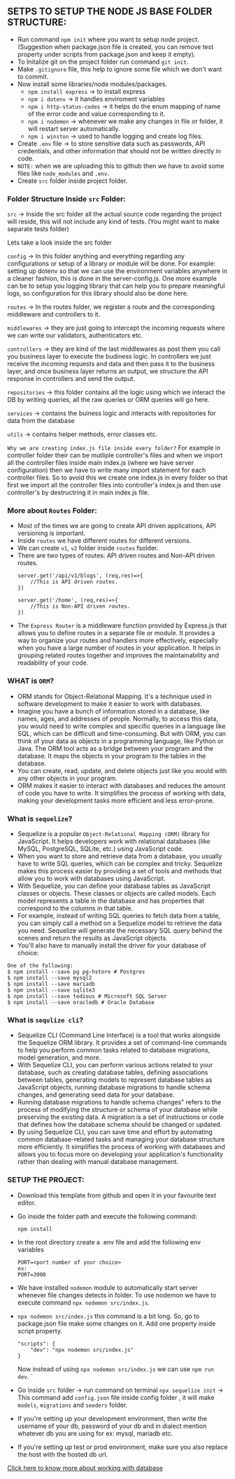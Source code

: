 ## SETPS TO SETUP THE NODE JS BASE FOLDER STRUCTURE:
- Run command `npm init` where you want to setup node project. (Suggestion when package.json file is created, you can remove test property under scripts from package.json and keep it empty).
- To Initalize git on the project folder run command `git init`. 
- Make `.gitignore` file, this help to ignore some file which we don't want to commit.
- Now install some libraries/node modules/packages.
    * `npm install express` -> to install express
    * `npm i dotenv` -> it handles enviroment variables
    * `npm i http-status-codes` -> it helps do the enum mapping of name of the error code and value corresponding to it.
    * `npm i nodemon` -> whenever we make any changes in file or folder, it will restart server automatically.
    * `npm i winston` -> used to handle logging and create log files. 
- Create `.env` file -> to store sensitive data such as passwords, API credentials, and other information that should not be written directly in code. 
- `NOTE:` when we are uploading this to github then we have to avoid some files like `node_modules` and `.env`.
- Create `src` folder inside project folder.

### Folder Structure Inside `src` Folder:
`src` -> Inside the src folder all the actual source code regarding the project will reside, this will not include any kind of tests. (You might want to make separate tests folder)

Lets take a look inside the src folder

`config` -> In this folder anything and everything regarding any configurations or setup of a library or module will be done. For example: setting up dotenv so that we can use the environment variables anywhere in a cleaner fashion, this is done in the server-config.js. One more example can be to setup you logging library that can help you to prepare meaningful logs, so configuration for this library should also be done here.

`routes` -> In the routes folder, we register a route and the corresponding middleware and controllers to it.

`middlewares` -> they are just going to intercept the incoming requests where we can write our validators, authenticators etc.

`controllers` -> they are kind of the last middlewares as post them you call you business layer to execute the budiness logic. In controllers we just receive the incoming requests and data and then pass it to the business layer, and once business layer returns an output, we structure the API response in controllers and send the output.

`repositories` -> this folder contains all the logic using which we interact the DB by writing queries, all the raw queries or ORM queries will go here.

`services` -> contains the buiness logic and interacts with repositories for data from the database

`utils` -> contains helper methods, error classes etc.

`Why we are creating index.js file inside every folder?` For example in controller folder their can be mutliple controller's files and when we import all the controller files inside main index.js (where we have server configuration) then we have to write many import statement for each controller files. So to avoid this we create one index.js in every folder so that first we import all the controller files into controller's index.js and then use controller's by destructring it in main index.js file.

### More about `Routes` Folder: 
- Most of the times we are going to create API driven applications, API versioning is important.
- Inside `routes` we have different routes for different versions. 
- We can create `v1`, `v2` folder inside `routes` fsolder.
- There are two types of routes: API driven routes and Non-API driven routes.
    ```
    server.get('/api/v1/blogs', (req,res)=>{
        //This is API driven routes.
    })

    server.get('/home', (req,res)=>{
        //This is Non-API driven routes.
    })
    ```
- The `Express Router` is a middleware function provided by Express.js that allows you to define routes in a separate file or module. It provides a way to organize your routes and handlers more effectively, especially when you have a large number of routes in your application. It helps in grouping related routes together and improves the maintainability and readability of your code.

### WHAT is `ORM`?
- ORM stands for Object-Relational Mapping. It's a technique used in software development to make it easier to work with databases. 
- Imagine you have a bunch of information stored in a database, like names, ages, and addresses of people. Normally, to access this data, you would need to write complex and specific queries in a language like SQL, which can be difficult and time-consuming. But with ORM, you can think of your data as objects in a programming language, like Python or Java. The ORM tool acts as a bridge between your program and the database. It maps the objects in your program to the tables in the database.
- You can create, read, update, and delete objects just like you would with any other objects in your program.
- ORM makes it easier to interact with databases and reduces the amount of code you have to write. It simplifies the process of working with data, making your development tasks more efficient and less error-prone.

### What is `sequelize`?
- Sequelize is a popular `Object-Relational Mapping (ORM)` library for JavaScript. It helps developers work with relational databases (like MySQL, PostgreSQL, SQLite, etc.) using JavaScript code.
- When you want to store and retrieve data from a database, you usually have to write SQL queries, which can be complex and tricky. Sequelize makes this process easier by providing a set of tools and methods that allow you to work with databases using JavaScript.
- With Sequelize, you can define your database tables as JavaScript classes or objects. These classes or objects are called models. Each model represents a table in the database and has properties that correspond to the columns in that table.
- For example, instead of writing SQL queries to fetch data from a table, you can simply call a method on a Sequelize model to retrieve the data you need. Sequelize will generate the necessary SQL query behind the scenes and return the results as JavaScript objects.
- You'll also have to manually install the driver for your database of choice:
```
One of the following:
$ npm install --save pg pg-hstore # Postgres
$ npm install --save mysql2
$ npm install --save mariadb
$ npm install --save sqlite3
$ npm install --save tedious # Microsoft SQL Server
$ npm install --save oracledb # Oracle Database
```

### What is `sequlize cli`?
- Sequelize CLI (Command Line Interface) is a tool that works alongside the Sequelize ORM library. It provides a set of command-line commands to help you perform common tasks related to database migrations, model generation, and more.
- With Sequelize CLI, you can perform various actions related to your database, such as creating database tables, defining associations between tables, generating models to represent database tables as JavaScript objects, running database migrations to handle schema changes, and generating seed data for your database.
- Running database migrations to handle schema changes" refers to the process of modifying the structure or schema of your database while preserving the existing data. A migration is a set of instructions or code that defines how the database schema should be changed or updated.
- By using Sequelize CLI, you can save time and effort by automating common database-related tasks and managing your database structure more efficiently. It simplifies the process of working with databases and allows you to focus more on developing your application's functionality rather than dealing with manual database management.

### SETUP THE PROJECT:
- Download this template from github and open it in your favourite text editor.
- Go inside the folder path and execute the following command:
    ```
    npm install
    ```
- In the root directory create a .env file and add the following env variables
    ```
    PORT=<port number of your choice>
    ex:
    PORT=3000
    ```
- We have installed `nodemon` module to automatically start server whenever file changes detects in folder. To use nodemon we have to execute command `npx nodemon src/index.js`.
- `npx nodemon src/index.js` this command is a bit long. So, go to package.json file make some changes on it. Add one property inside script property.
    ```
    "scripts": {
        "dev": "npx nodemon src/index.js"
    }
    ```
    Now instead of using `npx nodemon src/index.js` we can use `npm run dev`.
`
- Go inside `src` folder -> run command on terminal `npx sequelize init` -> This command add `config.json` file inside config folder , it will make `models`, `migrations` and `seeders` folder. 

- If you're setting up your development environment, then write the username of your db, password of your db and in dialect mention whatever db you are using for ex: mysql, mariadb etc.

- If you're setting up test or prod environment, make sure you also replace the host with the hosted db url. 

[Click here to know more about working with database](working_with_database.md)